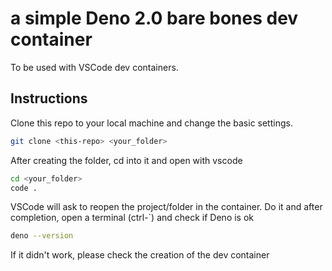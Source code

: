 # a simple Deno 2.0 bare bones dev container

To be used with VSCode dev containers.

## Instructions

Clone this repo to your local machine and change the basic settings.

```bash
git clone <this-repo> <your_folder>
```

After creating the folder, cd into it and open with vscode

```bash
cd <your_folder>
code .
```

VSCode will ask to reopen the project/folder in the container. Do it and after completion, open a terminal (ctrl-`) and check if Deno is ok

```bash
deno --version
```

If it didn't work, please check the creation of the dev container

